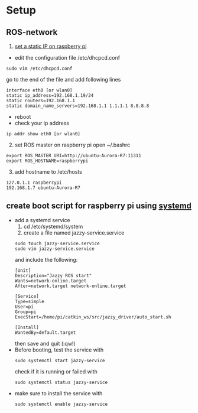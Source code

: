 # Setup

## ROS-network
1. [set a static IP on raspberry pi](https://linuxhint.com/raspberry_pi_static_ip_setup/)
  - edit the configuration file /etc/dhcpcd.conf
  ```
  sudo vim /etc/dhcpcd.conf
  ```
  go to the end of the file and add following lines
  ```
  interface eth0 [or wlan0]
  static ip_address=192.168.1.19/24
  static routers=192.168.1.1
  static domain_name_servers=192.168.1.1 1.1.1.1 8.8.8.8
  ```
  - reboot
  - check your ip address
  ```
  ip addr show eth0 [or wlan0]
  ```

2. set ROS master on raspberry pi
  open ~/.bashrc
  ```
  export ROS_MASTER_URI=http://ubuntu-Aurora-R7:11311
  export ROS_HOSTNAME=raspberrypi
  ```
3. add hostname to /etc/hosts
```
127.0.1.1 raspberrypi
192.168.1.7 ubuntu-Aurora-R7
```

## create boot script for raspberry pi using [systemd](https://magiccvs.byu.edu/wiki/#!computers/systemd.md)
- add a systemd service
  1. cd /etc/systemd/system
  2. create a file named jazzy-service.service
    ```
    sudo touch jazzy-service.service
    sudo vim jazzy-service.service
    ```
    and include the following:
    ```
    [Unit]
    Description="Jazzy ROS start"
    Wants=network-online.target
    After=network.target network-online.target

    [Service]
    Type=simple
    User=pi
    Group=pi
    ExecStart=/home/pi/catkin_ws/src/jazzy_driver/auto_start.sh

    [Install]
    WantedBy=default.target
    ```
    then save and quit (:qw!)
- Before booting, test the service with
  ```
  sudo systemctl start jazzy-service
  ```
  check if it is running or failed with
  ```
  sudo systemctl status jazzy-service
  ```
- make sure to install the service with
  ```
  sudo systemctl enable jazzy-service
  ```
